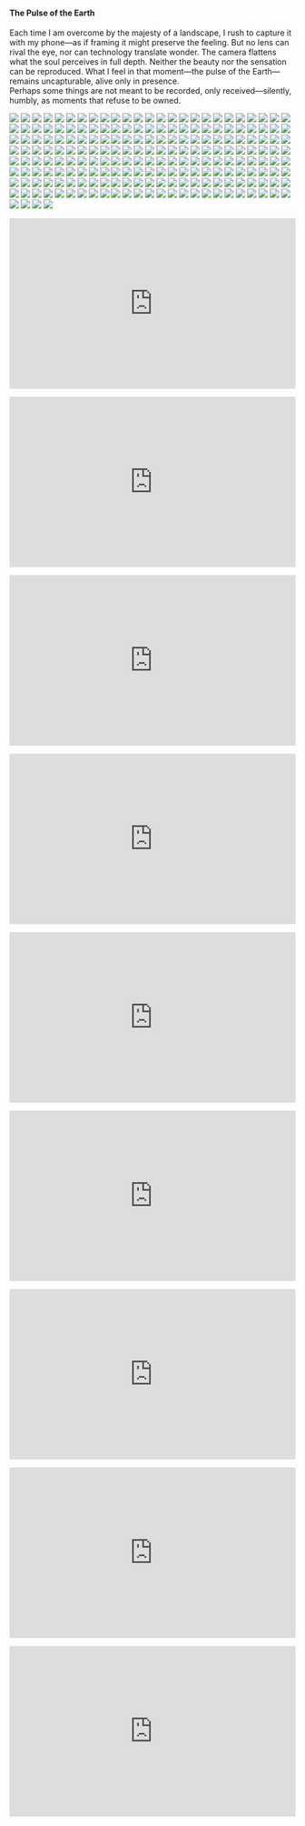 <h4>The Pulse of the Earth</h4>

Each time I am overcome by the majesty of a landscape, I rush to capture it with my phone—as if framing it might preserve the feeling. But no lens can rival the eye, nor can technology translate wonder. The camera flattens what the soul perceives in full depth. Neither the beauty nor the sensation can be reproduced. What I feel in that moment—the pulse of the Earth—remains uncapturable, alive only in presence.  
Perhaps some things are not meant to be recorded, only received—silently, humbly, as moments that refuse to be owned.

![](1.jpg)
![](2.jpg)
![](3.jpg)
![](4.jpg)
![](5.jpg)
![](6.jpg)
![](7.jpg)
![](8.jpg)
![](9.jpg)
![](10.jpg)
![](11.jpg)
![](12.jpg)
![](13.jpg)
![](14.jpg)
![](15.jpg)
![](16.jpg)
![](17.jpg)
![](18.jpg)
![](19.jpg)
![](20.jpg)
![](21.jpg)
![](22.jpg)
![](23.jpg)
![](24.jpg)
![](25.jpg)
![](26.jpg)
![](27.jpg)
![](28.jpg)
![](29.jpg)
![](30.jpg)
![](31.jpg)
![](32.jpg)
![](33.jpg)
![](34.jpg)
![](35.jpg)
![](36.jpg)
![](37.jpg)
![](38.jpg)
![](39.jpg)
![](40.jpg)
![](41.jpg)
![](42.jpg)
![](43.jpg)
![](44.jpg)
![](45.jpg)
![](46.jpg)
![](47.jpg)
![](48.jpg)
![](49.jpg)
![](50.jpg)
![](51.jpg)
![](52.jpg)
![](53.jpg)
![](54.jpg)
![](55.jpg)
![](56.jpg)
![](57.jpg)
![](58.jpg)
![](59.jpg)
![](60.jpg)
![](61.jpg)
![](62.jpg)
![](63.jpg)
![](64.jpg)
![](65.jpg)
![](66.jpg)
![](67.jpg)
![](68.jpg)
![](69.jpg)
![](70.jpg)
![](71.jpg)
![](72.jpg)
![](73.jpg)
![](74.jpg)
![](75.jpg)
![](76.jpg)
![](77.jpg)
![](78.jpg)
![](79.jpg)
![](80.jpg)
![](81.jpg)
![](82.jpg)
![](83.jpg)
![](84.jpg)
![](85.jpg)
![](86.jpg)
![](87.jpg)
![](88.jpg)
![](89.jpg)
![](90.jpg)
![](91.jpg)
![](92.jpg)
![](93.jpg)
![](94.jpg)
![](95.jpg)
![](96.jpg)
![](97.jpg)
![](98.jpg)
![](99.jpg)
![](100.jpg)
![](101.jpg)
![](102.jpg)
![](103.jpg)
![](104.jpg)
![](105.jpg)
![](106.jpg)
![](107.jpg)
![](108.jpg)
![](109.jpg)
![](110.jpg)
![](111.jpg)
![](112.jpg)
![](113.jpg)
![](114.jpg)
![](115.jpg)
![](116.jpg)
![](117.jpg)
![](118.jpg)
![](119.jpg)
![](120.jpg)
![](121.jpg)
![](122.jpg)
![](123.jpg)
![](124.jpg)
![](125.jpg)
![](126.jpg)
![](127.jpg)
![](128.jpg)
![](129.jpg)
![](130.jpg)
![](131.jpg)
![](132.jpg)
![](133.jpg)
![](134.jpg)
![](135.jpg)
![](136.jpg)
![](137.jpg)
![](138.jpg)
![](139.jpg)
![](140.jpg)
![](141.jpg)
![](142.jpg)
![](143.jpg)
![](144.jpg)
![](145.jpg)
![](146.jpg)
![](147.jpg)
![](148.jpg)
![](149.jpg)
![](150.jpg)
![](151.jpg)
![](152.jpg)
![](153.jpg)
![](154.jpg)
![](155.jpg)
![](156.jpg)
![](157.jpg)
![](158.jpg)
![](159.jpg)
![](160.jpg)
![](161.jpg)
![](162.jpg)
![](163.jpg)
![](164.jpg)
![](165.jpg)
![](166.jpg)
![](167.jpg)
![](168.jpg)
![](169.jpg)
![](170.jpg)
![](171.jpg)
![](172.jpg)
![](173.jpg)
![](174.jpg)
![](175.jpg)
![](176.jpg)
![](177.jpg)
![](178.jpg)
![](179.jpg)
![](180.jpg)
![](181.jpg)
![](182.jpg)
![](183.jpg)
![](184.jpg)
![](185.jpg)
![](186.jpg)
![](187.jpg)
![](188.jpg)
![](189.jpg)
![](190.jpg)
![](191.jpg)
![](192.jpg)
![](193.jpg)
![](194.jpg)
![](195.jpg)
![](196.jpg)
![](197.jpg)
![](198.jpg)
![](199.jpg)
![](200.jpg)
![](201.jpg)
![](202.jpg)
![](203.jpg)
![](204.jpg)
<p></p>


<p></p>
<center>
<div style="display: flex; justify-content: center; position:relative;width: 100%;height: 300px;"><iframe
    src="https://iframe.mediadelivery.net/embed/464704/aa88444a-69c3-4cc6-8b7d-75be85521382?autoplay=false&loop=false&muted=false&preload=true&responsive=true"
    loading="lazy" style="border:0;height:100%;width: 520px;"
    allow="accelerometer;gyroscope;autoplay;encrypted-media;picture-in-picture;" allowfullscreen="true"></iframe>
</div>
</center>  
<p></p>	

<p></p>
<center>
<div style="display: flex; justify-content: center; position:relative;width: 100%;height: 300px;"><iframe
    src="https://iframe.mediadelivery.net/embed/464704/56ebd9a0-fdd6-4cb2-8744-6d5ff78d7433?autoplay=false&loop=false&muted=false&preload=true&responsive=true"
    loading="lazy" style="border:0;height:100%;width: 520px;"
    allow="accelerometer;gyroscope;autoplay;encrypted-media;picture-in-picture;" allowfullscreen="true"></iframe>
</div>
</center>  
<p></p>	

<p></p>
<center>
<div style="display: flex; justify-content: center; position:relative;width: 100%;height: 300px;"><iframe
    src="https://iframe.mediadelivery.net/embed/464704/803510e8-f483-4dbc-ba59-656f047b5b3e?autoplay=false&loop=false&muted=false&preload=true&responsive=true"
    loading="lazy" style="border:0;height:100%;width: 520px;"
    allow="accelerometer;gyroscope;autoplay;encrypted-media;picture-in-picture;" allowfullscreen="true"></iframe>
</div>
</center>  
<p></p>	

<p></p>
<center>
<div style="display: flex; justify-content: center; position:relative;width: 100%;height: 300px;"><iframe
    src="https://iframe.mediadelivery.net/embed/464704/6c34f3bd-6abf-4d82-90a6-0de7b8f62da5?autoplay=false&loop=false&muted=false&preload=true&responsive=true"
    loading="lazy" style="border:0;height:100%;width: 520px;"
    allow="accelerometer;gyroscope;autoplay;encrypted-media;picture-in-picture;" allowfullscreen="true"></iframe>
</div>
</center>  
<p></p>	

<p></p>
<center>
<div style="display: flex; justify-content: center; position:relative;width: 100%;height: 300px;"><iframe
    src="https://iframe.mediadelivery.net/embed/464704/f234ac81-1546-4c8f-ac02-64ce8280fe14?autoplay=false&loop=false&muted=false&preload=true&responsive=true"
    loading="lazy" style="border:0;height:100%;width: 520px;"
    allow="accelerometer;gyroscope;autoplay;encrypted-media;picture-in-picture;" allowfullscreen="true"></iframe>
</div>
</center>  
<p></p>	


<p></p>
<center>
<div style="display: flex; justify-content: center; position:relative;width: 100%;height: 300px;"><iframe
    src="https://iframe.mediadelivery.net/embed/464704/d7f2be21-c7b8-4e53-aea7-814382afcfaf?autoplay=false&loop=false&muted=false&preload=true&responsive=true"
    loading="lazy" style="border:0;height:100%;width: 520px;"
    allow="accelerometer;gyroscope;autoplay;encrypted-media;picture-in-picture;" allowfullscreen="true"></iframe>
</div>
</center>  
<p></p>	

<p></p>
<center>
<div style="display: flex; justify-content: center; position:relative;width: 100%;height: 300px;"><iframe
    src="https://iframe.mediadelivery.net/embed/464704/64411cc2-ec91-4461-976a-019b6dce17fa?autoplay=false&loop=false&muted=false&preload=true&responsive=true"
    loading="lazy" style="border:0;height:100%;width: 520px;"
    allow="accelerometer;gyroscope;autoplay;encrypted-media;picture-in-picture;" allowfullscreen="true"></iframe>
</div>
</center>  
<p></p>	


<p></p>
<center>
<div style="display: flex; justify-content: center; position:relative;width: 100%;height: 300px;"><iframe
    src="https://iframe.mediadelivery.net/embed/464704/22b90185-6e67-4233-b38c-df95f701bf8e?autoplay=false&loop=false&muted=false&preload=true&responsive=true"
    loading="lazy" style="border:0;height:100%;width: 520px;"
    allow="accelerometer;gyroscope;autoplay;encrypted-media;picture-in-picture;" allowfullscreen="true"></iframe>
</div>
</center>  
<p></p>	

<p></p>
<center>
<div style="display: flex; justify-content: center; position:relative;width: 100%;height: 300px;"><iframe
    src="https://iframe.mediadelivery.net/embed/464704/20826ce9-88fe-4b2f-97ba-cdc2d33d6e9e?autoplay=false&loop=false&muted=false&preload=true&responsive=true"
    loading="lazy" style="border:0;height:100%;width: 520px;"
    allow="accelerometer;gyroscope;autoplay;encrypted-media;picture-in-picture;" allowfullscreen="true"></iframe>
</div>
</center>  
<p></p>	

